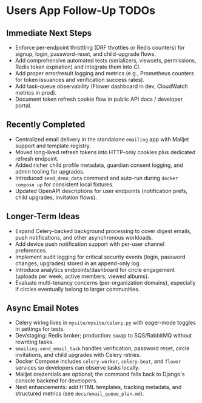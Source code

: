 # Users App Follow-Up TODOs

## Immediate Next Steps
- Enforce per-endpoint throttling (DRF throttles or Redis counters) for signup, login, password-reset, and child-upgrade flows.
- Add comprehensive automated tests (serializers, viewsets, permissions, Redis token expiration) and integrate them into CI.
- Add proper error/result logging and metrics (e.g., Prometheus counters for token issuances and verification success rates).
- Add task-queue observability (Flower dashboard in dev, CloudWatch metrics in prod).
- Document token refresh cookie flow in public API docs / developer portal.

## Recently Completed
- Centralized email delivery in the standalone `emailing` app with Mailjet support and template registry.
- Moved long-lived refresh tokens into HTTP-only cookies plus dedicated refresh endpoint.
- Added richer child profile metadata, guardian consent logging, and admin tooling for upgrades.
- Introduced `seed_demo_data` command and auto-run during `docker compose up` for consistent local fixtures.
- Updated OpenAPI descriptions for user endpoints (notification prefs, child upgrades, invitation flows).

## Longer-Term Ideas
- Expand Celery-backed background processing to cover digest emails, push notifications, and other asynchronous workloads.
- Add device push notification support with per-user channel preferences.
- Implement audit logging for critical security events (login, password changes, upgrades) stored in an append-only log.
- Introduce analytics endpoints/dashboard for circle engagement (uploads per week, active members, viewed albums).
- Evaluate multi-tenancy concerns (per-organization domains), especially if circles eventually belong to larger communities.

## Async Email Notes
- Celery wiring lives in `mysite/mysite/celery.py` with eager-mode toggles in settings for tests.
- Dev/staging: Redis broker; production: swap to SQS/RabbitMQ without rewriting tasks.
- `emailing.send_email_task` handles verification, password reset, circle invitations, and child upgrades with Celery retries.
- Docker Compose includes `celery-worker`, `celery-beat`, and `flower` services so developers can observe tasks locally.
- Mailjet credentials are optional; the command falls back to Django's console backend for developers.
- Next enhancements: add HTML templates, tracking metadata, and structured metrics (see `docs/email_queue_plan.md`).
